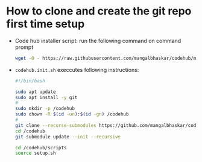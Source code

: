 # How to clone and create the git repo first time setup


* Code hub installer script: run the following command on command prompt
  ```bash
  wget -O - https://raw.githubusercontent.com/mangalbhaskar/codehub/master/scripts/codehub.init.sh | bash
  ```
* `codehub.init.sh` execcutes following instructions:
  ```bash
  #!/bin/bash

  sudo apt update
  sudo apt install -y git
  #
  sudo mkdir -p /codehub
  sudo chown -R $(id -un):$(id -gn) /codehub
  #
  git clone --recurse-submodules https://github.com/mangalbhaskar/codehub.git /codehub
  cd /codehub
  git submodule update --init --recursive

  cd /codehub/scripts
  source setup.sh
  ```
